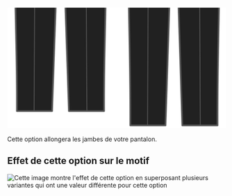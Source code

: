 ![Supplément de longueur](lengthbonus.svg)

Cette option allongera les jambes de votre pantalon.

## Effet de cette option sur le motif

![Cette image montre l'effet de cette option en superposant plusieurs variantes qui ont une valeur différente pour cette option](theo\_lengthbonus\_sample.svg "Effet de cette option sur le motif")
